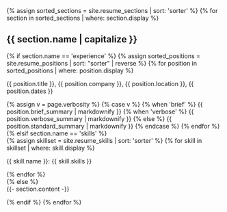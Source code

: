 <div class="{{ include.theverbosity }}">
{% assign sorted_sections = site.resume_sections | sort: 'sorter' %}
{% for section in sorted_sections | where: section.display %}
<h2>{{ section.name | capitalize }}</h2>
  {% if section.name == 'experience' %}
    {% assign sorted_positions = site.resume_positions | sort: "sorter" | reverse %}
    {% for position in sorted_positions | where: position.display %}
<div class="position-title"><p><span class="position-title">{{ position.title }}</span>, <span class="position-company">{{ position.company }}</span>, <span class="position-location">{{ position.location }}</span>, <span class="position-dates">{{ position.dates }}</span></p></div>
<div class="position-summary">
        {% assign v = page.verbosity %}
        {% case v %}
          {% when 'brief' %}
            {{ position.brief_summary | markdownify }}
          {% when 'verbose' %}
            {{ position.verbose_summary | markdownify }}
          {% else %}
            {{ position.standard_summary | markdownify }}
        {% endcase %}
    {% endfor %}
</div>
  {% elsif section.name == 'skills' %}
<div class="skills">
    {% assign skillset = site.resume_skills | sort: 'sorter' %}
    {% for skill in skillset | where: skill.display %}
<p><span class="skill-name">{{ skill.name }}</span>: <span class="skill-skills">{{ skill.skills }}</span></p>
    {% endfor %}
</div>
  {% else %}
<div class="other-content"<p class="other-content">{{- section.content -}}</p></div>
  {% endif %}
{% endfor %}
</div>
